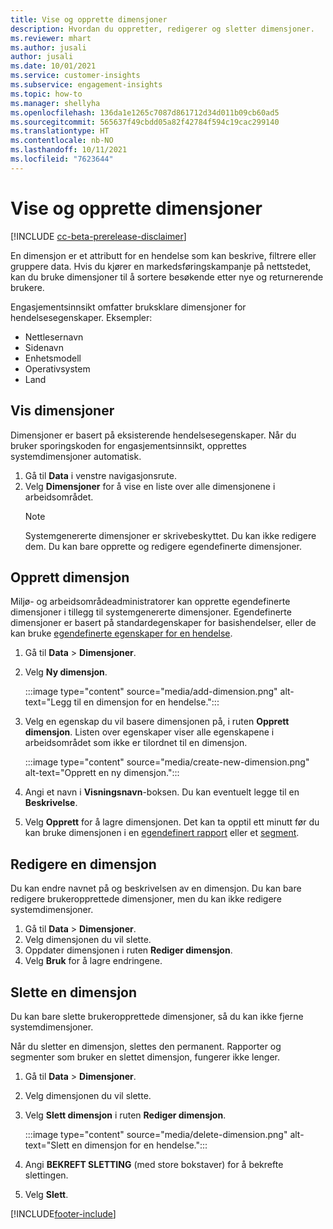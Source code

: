 ```yaml
---
title: Vise og opprette dimensjoner
description: Hvordan du oppretter, redigerer og sletter dimensjoner.
ms.reviewer: mhart
ms.author: jusali
author: jusali
ms.date: 10/01/2021
ms.service: customer-insights
ms.subservice: engagement-insights
ms.topic: how-to
ms.manager: shellyha
ms.openlocfilehash: 136da1e1265c7087d861712d34d011b09cb60ad5
ms.sourcegitcommit: 565637f49cbdd05a82f42784f594c19cac299140
ms.translationtype: HT
ms.contentlocale: nb-NO
ms.lasthandoff: 10/11/2021
ms.locfileid: "7623644"
---
```

# <a name="view-and-create-dimensions"></a>Vise og opprette dimensjoner

[!INCLUDE [cc-beta-prerelease-disclaimer](includes/cc-beta-prerelease-disclaimer.md)]

En dimensjon er et attributt for en hendelse som kan beskrive, filtrere eller gruppere data. Hvis du kjører en markedsføringskampanje på nettstedet, kan du bruke dimensjoner til å sortere besøkende etter nye og returnerende brukere.  

Engasjementsinnsikt omfatter bruksklare dimensjoner for hendelsesegenskaper. Eksempler:

- Nettlesernavn
- Sidenavn
- Enhetsmodell
- Operativsystem
- Land

## <a name="view-dimensions"></a>Vis dimensjoner

Dimensjoner er basert på eksisterende hendelsesegenskaper. Når du bruker sporingskoden for engasjementsinnsikt, opprettes systemdimensjoner automatisk.

1. Gå til **Data** i venstre navigasjonsrute. 
1. Velg **Dimensjoner** for å vise en liste over alle dimensjonene i arbeidsområdet. 
   > [!NOTE]
   > Systemgenererte dimensjoner er skrivebeskyttet. Du kan ikke redigere dem. Du kan bare opprette og redigere egendefinerte dimensjoner.

## <a name="create-a-dimension"></a>Opprett dimensjon

Miljø- og arbeidsområdeadministratorer kan opprette egendefinerte dimensjoner i tillegg til systemgenererte dimensjoner. Egendefinerte dimensjoner er basert på standardegenskaper for basishendelser, eller de kan bruke [egendefinerte egenskaper for en hendelse](advanced-SDK-implementation.md).

1. Gå til **Data** > **Dimensjoner**.
1. Velg **Ny dimensjon**.

   :::image type="content" source="media/add-dimension.png" alt-text="Legg til en dimensjon for en hendelse.":::

1. Velg en egenskap du vil basere dimensjonen på, i ruten **Opprett dimensjon**. Listen over egenskaper viser alle egenskapene i arbeidsområdet som ikke er tilordnet til en dimensjon.
   
   :::image type="content" source="media/create-new-dimension.png" alt-text="Opprett en ny dimensjon.":::
      
3. Angi et navn i **Visningsnavn**-boksen. Du kan eventuelt legge til en **Beskrivelse**.
4. Velg **Opprett** for å lagre dimensjonen. Det kan ta opptil ett minutt før du kan bruke dimensjonen i en [egendefinert rapport](custom-reports.md) eller et [segment](segments.md). 

## <a name="edit-a-dimension"></a>Redigere en dimensjon

Du kan endre navnet på og beskrivelsen av en dimensjon. Du kan bare redigere brukeropprettede dimensjoner, men du kan ikke redigere systemdimensjoner.


1. Gå til **Data** > **Dimensjoner**.
1. Velg dimensjonen du vil slette.
1. Oppdater dimensjonen i ruten **Rediger dimensjon**.
1. Velg **Bruk** for å lagre endringene.

## <a name="delete-a-dimension"></a>Slette en dimensjon

Du kan bare slette brukeropprettede dimensjoner, så du kan ikke fjerne systemdimensjoner.

Når du sletter en dimensjon, slettes den permanent. Rapporter og segmenter som bruker en slettet dimensjon, fungerer ikke lenger. 

1. Gå til **Data** > **Dimensjoner**.
1. Velg dimensjonen du vil slette.
1. Velg **Slett dimensjon** i ruten **Rediger dimensjon**.

   :::image type="content" source="media/delete-dimension.png" alt-text="Slett en dimensjon for en hendelse.":::

1. Angi **BEKREFT SLETTING** (med store bokstaver) for å bekrefte slettingen. 
1. Velg **Slett**.

[!INCLUDE[footer-include](../includes/footer-banner.md)]

